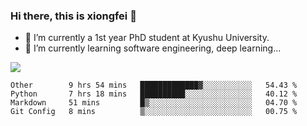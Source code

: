 ### Hi there, this is xiongfei 👋


- 🔭 I’m currently a 1st year PhD student at Kyushu University.
- 🌱 I’m currently learning software engineering, deep learning...

<!--
**Toma62299781/Toma62299781** is a ✨ _special_ ✨ repository because its `README.md` (this file) appears on your GitHub profile.
Here are some ideas to get you started:
-->

![](https://github-readme-stats.vercel.app/api?username=Toma62299781)

<!--START_SECTION:waka-->
```text
Other        9 hrs 54 mins   █████████████▓░░░░░░░░░░░   54.43 % 
Python       7 hrs 18 mins   ██████████░░░░░░░░░░░░░░░   40.12 % 
Markdown     51 mins         █▒░░░░░░░░░░░░░░░░░░░░░░░   04.70 % 
Git Config   8 mins          ▒░░░░░░░░░░░░░░░░░░░░░░░░   00.75 % 
```
<!--END_SECTION:waka-->

